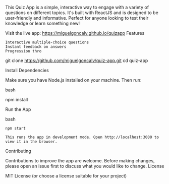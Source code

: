 This Quiz App is a simple, interactive way to engage with a variety of questions on different topics. It's built with ReactJS and is designed to be user-friendly and informative. Perfect for anyone looking to test their knowledge or learn something new!

Visit the live app: https://miguelgoncalv.github.io/quizapp
Features

    Interactive multiple-choice questions
    Instant feedback on answers
    Progression thro

git clone https://github.com/miguelgoncalv/quiz-app.git
cd quiz-app

Install Dependencies

Make sure you have Node.js installed on your machine. Then run:

bash

npm install

Run the App

bash

    npm start

    This runs the app in development mode. Open http://localhost:3000 to view it in the browser.

Contributing

Contributions to improve the app are welcome. Before making changes, please open an issue first to discuss what you would like to change.
License

MIT License (or choose a license suitable for your project)
